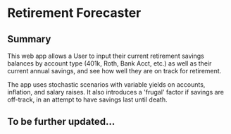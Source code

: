 # Retirement Forecaster

## Summary

This web app allows a User to input their current retirement savings balances by account type (401k, Roth, Bank Acct, etc.) as well as their current annual savings, and see how well they are on track for retirement.

The app uses stochastic scenarios with variable yields on accounts, inflation, and salary raises. It also introduces a 'frugal' factor if savings are off-track, in an attempt to have savings last until death.

## To be further updated...
